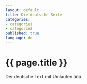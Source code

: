 ```yaml
---
layout: default
title: Die deutsche Seite
categories:
- categorie1
- categorie2
published: true
language: de
---
```


# {{ page.title }}

Der deutsche Text mit Umlauten äöü.
